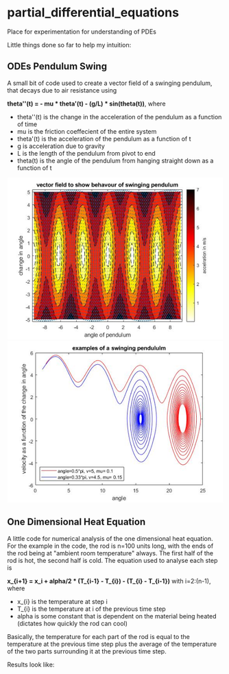 # partial_differential_equations
Place for experimentation for understanding of PDEs

Little things done so far to help my intuition:


## ODEs Pendulum Swing

A small bit of code used to create a vector field of a swinging pendulum, that decays due to air resistance using

**theta''(t) = - mu * theta'(t) - (g/L) * sin(theta(t))**, where

- theta''(t) is the change in the acceleration of the pendulum as a function of time
- mu is the friction coeffecient of the entire system
- theta'(t) is the acceleration of the pendulum as a function of t
- g is acceleration due to gravity
- L is the length of the pendulum from pivot to end
- theta(t) is the angle of the pendulum from hanging straight down as a function of t

![pendulum_vector_field](pendulum_project/pendulum_vector_field.jpg?raw=true "Title")
![pendulum_examples](pendulum_project/pendulum_examples.jpg?raw=true "Title")

## One Dimensional Heat Equation

A little code for numerical analysis of the one dimensional heat equation. For the example in the code, the rod is n=100 units long, with the ends of the rod being at "ambient room temperature" always. The first half of the rod is hot, the second half is cold. The equation used to analyse each step is

**x_{i+1} = x_i + alpha/2 * (T_{i-1} - T_{i}) - (T_{i} - T_{i-1})** with i=2:(n-1), where

- x_{i} is the temperature at step i
- T_{i} is the temperature at i of the previous time step
- alpha is some constant that is dependent on the material being heated (dictates how quickly the rod can cool)

Basically, the temperature for each part of the rod is equal to the temperature at the previous time step plus the average of the temperature of the two parts surrounding it at the previous time step.

Results look like:
